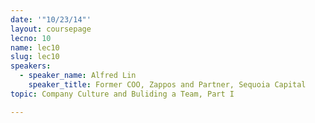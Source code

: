 ```yaml
---
date: '"10/23/14"'
layout: coursepage
lecno: 10
name: lec10
slug: lec10
speakers:
  - speaker_name: Alfred Lin
    speaker_title: Former COO, Zappos and Partner, Sequoia Capital
topic: Company Culture and Buliding a Team, Part I

---
```

